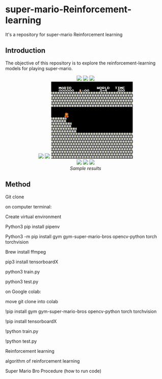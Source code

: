 # super-mario-Reinforcement-learning
It's a repository for super-mario Reinforcement learning

## Introduction
The objective of this repository is to explore the reinforcement-learning models for playing super-mario.

<p align="center">
  <img src="output1/video_1_1.gif">
  <img src="output1/video_1_2.gif">
  <img src="output1/video_1_4.gif"><br/>
  <img src="output1/video_2_3.gif">
  <img src="output1/video_3_1.gif">
  <img src="output1/video_3_4.gif"><br/>
  <img src="output1/video_4_1.gif">
  <img src="output1/video_6_1.gif">
  <img src="output1/video_7_1.gif"><br/>
  <i>Sample results</i>
</p>

## Method 

 Git clone
 
 on computer terminal:
 
 Create virtual environment
 
 Python3 pip install pipenv
 
 Python3 -m pip install gym gym-super-mario-bros opencv-python torch torchvision
 
 Brew install ffmpeg
 
 pip3 install tensorboardX
 
 python3 train.py
 
 python3 test.py
 
 
 
 on Google colab:
 
 move git clone into colab
 
 !pip install gym gym-super-mario-bros opencv-python torch torchvision
 
 !pip install tensorboardX
 
 !python train.py
 
 !python test.py


Reinforcement learning 

algorithm of reinforcement learning 

Super Mario Bro Procedure (how to run code) 

